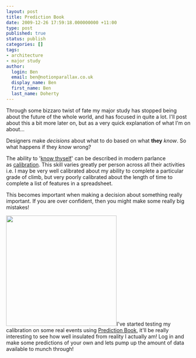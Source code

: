 ```yaml
---
layout: post
title: Prediction Book
date: 2009-12-26 17:59:18.000000000 +11:00
type: post
published: true
status: publish
categories: []
tags:
- architecture
- major study
author:
  login: Ben
  email: ben@notionparallax.co.uk
  display_name: Ben
  first_name: Ben
  last_name: Doherty
---
```

<p>Through some bizzaro twist of fate my major study has stopped being about the future of the whole world, and has focused in quite a lot. I'll post about this a bit more later on, but as a very quick explanation of what I'm on about...</p>
<p>Designers make <em>decisions</em> about what to do based on what <strong>they</strong> <em>know</em>.  So what happens if they <em>know</em> wrong?</p>
<p>The ability to '<a title="The Ancient Greek aphorism &quot;Know thyself&quot;, Greek: ????? ??????? gn?thi seauton (also ... ?????? ... sauton with the ? contracted), was inscribed in the pronaos (forecourt) of the Temple of Apollo at Delphi - according to the Greek periegetic (travelogue) writer Pausanias (10.24.1)." href="http://en.wikipedia.org/wiki/Know_thyself">know thyself</a>' can be described in modern parlance as <a title="or if you are being really picky - &quot;Calibrated probability assessment&quot;" href="http://en.wikipedia.org/wiki/Calibrated_probability_assessment">calibration</a>. This skill varies greatly per person across all their activities i.e. I may be very well calibrated about my ability to complete a particular grade of climb, but very poorly calibrated about the length of time to complete a list of features in a spreadsheet.</p>
<p>This becomes important when making a decision about something really important. If you are over confident, then you might make some really big mistakes!</p>
<p><a href="http://predictionbook.com/"><img class="alignright" title="Prediction Book front page" src="{{ site.baseurl }}/assets/fetch.php?cache=cache&amp;media=prediction_book_front_page_screen_shot.png" alt="" width="300" /></a>I've started testing my calibration on some real events using <a title="come on, make some predictions of your own!!" href="http://predictionbook.com/">Prediction Book</a>, it'll be really interesting to see how well insulated from reality I actually am! Log in and make some predictions of your own and lets pump up the amount of data available to munch through!</p>
